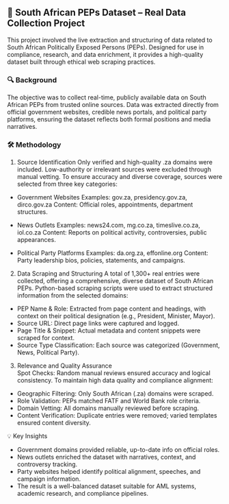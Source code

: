 ## 🧾 South African PEPs Dataset – Real Data Collection Project
This project involved the live extraction and structuring of data related to South African Politically Exposed Persons (PEPs). Designed for use in compliance, research, and data enrichment, it provides a high-quality dataset built through ethical web scraping practices.

### 🔍 Background
The objective was to collect real-time, publicly available data on South African PEPs from trusted online sources. Data was extracted directly from official government websites, credible news portals, and political party platforms, ensuring the dataset reflects both formal positions and media narratives.

### 🛠️ Methodology
1. Source Identification
Only verified and high-quality .za domains were included. Low-authority or irrelevant sources were excluded through manual vetting. To ensure accuracy and diverse coverage, sources were selected from three key categories:

-    Government Websites
Examples: gov.za, presidency.gov.za, dirco.gov.za
Content: Official roles, appointments, department structures.

-    News Outlets
Examples: news24.com, mg.co.za, timeslive.co.za, iol.co.za
Content: Reports on political activity, controversies, public appearances.

-    Political Party Platforms
Examples: da.org.za, effonline.org
Content: Party leadership bios, policies, statements, and campaigns.

2. Data Scraping and Structuring
   A total of 1,300+ real entries were collected, offering a comprehensive, diverse dataset of South African PEPs.
Python-based scraping scripts were used to extract structured information from the selected domains:

-    PEP Name & Role: Extracted from page content and headings, with context on their political designation (e.g., President, Minister, Mayor).
-    Source URL: Direct page links were captured and logged.
-    Page Title & Snippet: Actual metadata and content snippets were scraped for context.
-    Source Type Classification: Each source was categorized (Government, News, Political Party).

3. Relevance and Quality Assurance\
Spot Checks: Random manual reviews ensured accuracy and logical consistency.
To maintain high data quality and compliance alignment:

-    Geographic Filtering: Only South African (.za) domains were scraped.
-    Role Validation: PEPs matched FATF and World Bank role criteria.
-    Domain Vetting: All domains manually reviewed before scraping.
-    Content Verification: Duplicate entries were removed; varied templates ensured content diversity.

💡 Key Insights
-    Government domains provided reliable, up-to-date info on official roles.
-    News outlets enriched the dataset with narratives, context, and controversy tracking.
-    Party websites helped identify political alignment, speeches, and campaign information.
-    The result is a well-balanced dataset suitable for AML systems, academic research, and compliance pipelines.
